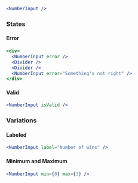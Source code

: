 ```jsx
<NumberInput />
```

### States

#### Error

```jsx
<div>
  <NumberInput error />
  <Divider />
  <Divider />
  <NumberInput error="Something's not right" />
</div>
```

#### Valid

```jsx
<NumberInput isValid />
```

### Variations

#### Labeled

```jsx
<NumberInput label="Number of wins" />
```

#### Minimum and Maximum

```jsx
<NumberInput min={0} max={3} />
```
